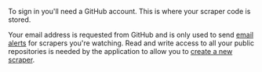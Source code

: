 To sign in you'll need a GitHub account. This is where your scraper code is stored.

Your email address is requested from GitHub and is only used to send [email alerts](#watching) for scrapers you're watching. Read and write access to all your public repositories is needed by the application to allow you to [create a new scraper](/scrapers/new).
